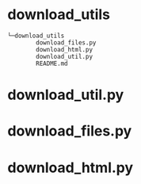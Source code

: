 # download_utils

```tree /f
└─download_utils
        download_files.py
        download_html.py
        download_util.py
        README.md
```

# download_util.py

# download_files.py

# download_html.py
